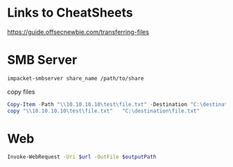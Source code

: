 # Links to CheatSheets
https://guide.offsecnewbie.com/transferring-files


# SMB Server
```bash
impacket-smbserver share_name /path/to/share
```
copy files
```powershell
Copy-Item -Path "\\10.10.10.10\test\file.txt" -Destination "C:\destination\file.txt"
copy "\\10.10.10.10\test\file.txt"   "C:\destination\file.txt"
```

# Web
```bash
Invoke-WebRequest -Uri $url -OutFile $outputPath
```